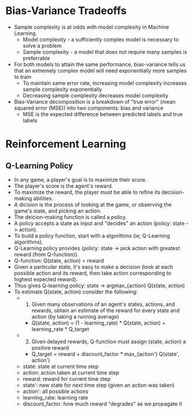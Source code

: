 # Bias-Variance Tradeoffs
- Sample complexity is at odds with model complexity in Machine Learning.
  - Model complexity - a sufficiently complex model is necessary to solve a problem
  - Sample complexity - a model that does not require many samples is preferrable
- For both models to attain the same performance, bias-variance tells us that an extremely complex model will need exponentially more samples to train
  - To maintain same error rate, increasing model complexity increases sample complexity exponentially
  - Decreasing sample complexity decreases model complexity
- Bias-Variance decomposition is a breakdown of "true error" (mean squared error (MSE)) into two components: bias and variance
  - MSE is the expected difference between predicted labels and true labels

# Reinforcement Learning
## Q-Learning Policy
  - In any game, a player's goal is to maximize their score.
  - The player's score is the agent's reward.
  - To maximize the reward, the player must be able to refine its decision-making abilities.
  - A dicision is the process of looking at the game, or observing the game's state, and picking an action.
  - The deicion-making function is called a policy.
  - A policy accepts a state as input and "decides" an action (policy: state -> action).
  - To build a policy function, start with a algorithms (ie; Q-Learning algorithms).
  - Q-Learning policy provides (policy: state -> pick action with greatest reward (from Q-function)).
  - Q-function: Q(state, action) = reward
  - Given a particular state, it's easy to make a decision (look at each possible action and its reward, then take action corresponding to highest expected reward).
  - Thus gives Q-learning policy: state -> argmax_{action} Q(state, action)
  - To estimate Q(state, action) consider the following:
    - 1) Given many observations of an agent's states, actions, and rewards, obtain an estimate of the reward for every state and action (by taking a running average)
      - Q(state, action) = (1 - learning_rate) * Q(state, action) + learning_rate * Q_target
    - 2) Given delayed rewards, Q-function must assign (state, action) a positive reward
      - Q_target = reward + discount_factor * max_{action'} Q(state', action')
    - state: state at current time step
    - action: action taken at current time step
    - reward: reward for current time step
    - state': new state for next time step (given an action was taken)
    - action': all possible actions
    - learning_rate: learning rate
    - discount_factor: how much reward "degrades" as we propagate it
  
